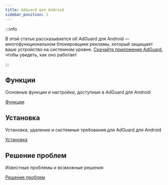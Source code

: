 ```yaml
---
title: AdGuard для Android
sidebar_position: 1
---
```


:::info

В этой статье рассказывается об AdGuard для Android — многофункциональном блокировщике рекламы, который защищает ваше устройство на системном уровне. [Скачайте приложение AdGuard](https://agrd.io/download-kb-adblock), чтобы увидеть, как оно работает

:::

## Функции

Основные функции и настройки, доступные в AdGuard для Android

[Функции](/adguard-for-android/features/features.md)

## Установка

Установка, удаление и системные требования для AdGuard для Android

[Установка](/adguard-for-android/installation.md)

## Решение проблем

Известные проблемы и возможные решения

[Решение проблем](/adguard-for-android/solving-problems/solving-problems.md)
